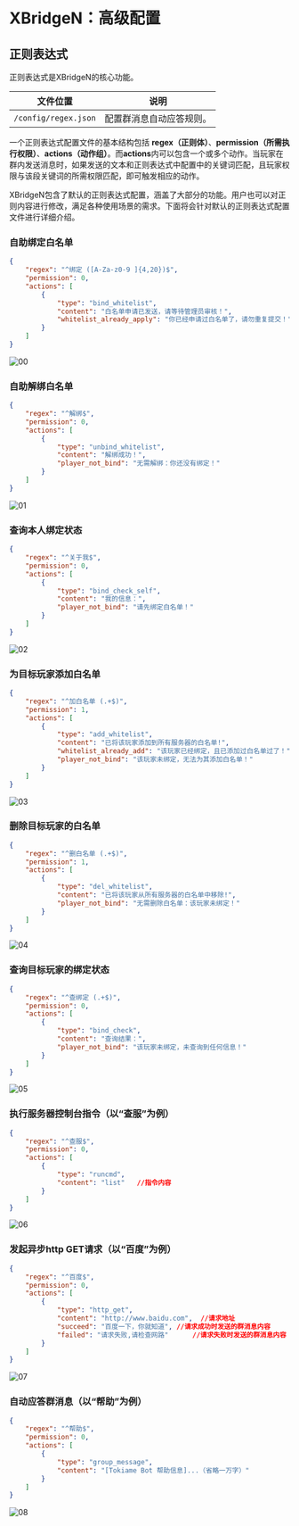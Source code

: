 # XBridgeN：高级配置
## 正则表达式
正则表达式是XBridgeN的核心功能。

文件位置|说明
--|--
`/config/regex.json`|配置群消息自动应答规则。


一个正则表达式配置文件的基本结构包括 **regex（正则体）**、**permission（所需执行权限）**、**actions（动作组）**。而**actions**内可以包含一个或多个动作。当玩家在群内发送消息时，如果发送的文本和正则表达式中配置中的关键词匹配，且玩家权限与该段关键词的所需权限匹配，即可触发相应的动作。

XBridgeN包含了默认的正则表达式配置，涵盖了大部分的功能。用户也可以对正则内容进行修改，满足各种使用场景的需求。下面将会针对默认的正则表达式配置文件进行详细介绍。

### 自助绑定白名单

```json
{
	"regex": "^绑定 ([A-Za-z0-9 ]{4,20})$",
	"permission": 0,
	"actions": [
		{
			"type": "bind_whitelist",
			"content": "白名单申请已发送，请等待管理员审核！",
			"whitelist_already_apply": "你已经申请过白名单了，请勿重复提交！"
		}
	]
}
```

![00](../../img/xbn/bind_whitelist.png)

### 自助解绑白名单

```json
{
	"regex": "^解绑$",
	"permission": 0,
	"actions": [
		{
			"type": "unbind_whitelist",
			"content": "解绑成功！",
			"player_not_bind": "无需解绑：你还没有绑定！"
		}
	]
}
```

![01](../../img/xbn/unbind_whitelist.png)

### 查询本人绑定状态

```json
{
	"regex": "^关于我$",
	"permission": 0,
	"actions": [
		{
			"type": "bind_check_self",
			"content": "我的信息：",
			"player_not_bind": "请先绑定白名单！"
		}
	]
}
```

![02](../../img/xbn/check_bind_self.png)


### 为目标玩家添加白名单

```json
{
	"regex": "^加白名单 (.+$)",
	"permission": 1,
	"actions": [
		{
			"type": "add_whitelist",
			"content": "已将该玩家添加到所有服务器的白名单!",
			"whitelist_already_add": "该玩家已经绑定，且已添加过白名单过了！",
			"player_not_bind": "该玩家未绑定，无法为其添加白名单！"
		}
	]
}
```

![03](../../img/xbn/add_whitelist.png)


### 删除目标玩家的白名单

```json
{
	"regex": "^删白名单 (.+$)",
	"permission": 1,
	"actions": [
		{
			"type": "del_whitelist",
			"content": "已将该玩家从所有服务器的白名单中移除!",
			"player_not_bind": "无需删除白名单：该玩家未绑定！"
		}
	]
}
```

![04](../../img/xbn/del_whitelist.png)

### 查询目标玩家的绑定状态

```json
{
	"regex": "^查绑定 (.+$)",
	"permission": 0,
	"actions": [
		{
			"type": "bind_check",
			"content": "查询结果：",
			"player_not_bind": "该玩家未绑定，未查询到任何信息！"
		}
	]
}
```

![05](../../img/xbn/check_bind.png)

### 执行服务器控制台指令（以“查服”为例）

```json
{
	"regex": "^查服$",
	"permission": 0,
	"actions": [
		{
			"type": "runcmd",
			"content": "list"	//指令内容
		}
	]
}
```

![06](../../img/xbn/runcmd.png)

### 发起异步http GET请求（以“百度”为例）

```json
{
	"regex": "^百度$",
	"permission": 0,
	"actions": [
		{
			"type": "http_get",
			"content": "http://www.baidu.com",	//请求地址
			"succeed": "百度一下，你就知道",	//请求成功时发送的群消息内容
			"failed": "请求失败,请检查网路"		//请求失败时发送的群消息内容
		}
	]
}
```

![07](../../img/xbn/http_get.png)

### 自动应答群消息（以“帮助”为例）

```json
{
	"regex": "^帮助$",
	"permission": 0,
	"actions": [
		{
			"type": "group_message",
			"content": "[Tokiame Bot 帮助信息]...（省略一万字）"
		}
	]
}
```

![08](../../img/xbn/group_message.png)
